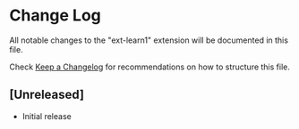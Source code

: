 # Change Log

All notable changes to the "ext-learn1" extension will be documented in this file.

Check [Keep a Changelog](http://keepachangelog.com/) for recommendations on how to structure this file.

## [Unreleased]

- Initial release